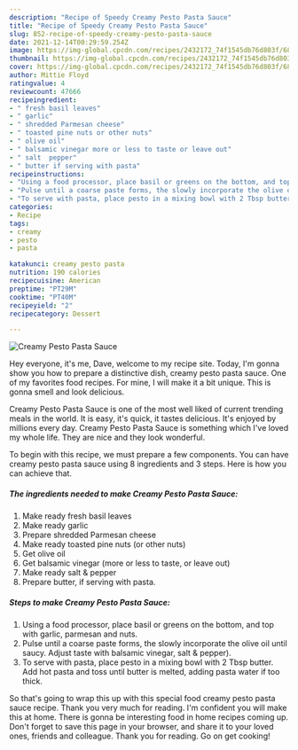 ```yaml
---
description: "Recipe of Speedy Creamy Pesto Pasta Sauce"
title: "Recipe of Speedy Creamy Pesto Pasta Sauce"
slug: 852-recipe-of-speedy-creamy-pesto-pasta-sauce
date: 2021-12-14T00:29:59.254Z
image: https://img-global.cpcdn.com/recipes/2432172_74f1545db76d803f/680x482cq70/creamy-pesto-pasta-sauce-recipe-main-photo.jpg
thumbnail: https://img-global.cpcdn.com/recipes/2432172_74f1545db76d803f/680x482cq70/creamy-pesto-pasta-sauce-recipe-main-photo.jpg
cover: https://img-global.cpcdn.com/recipes/2432172_74f1545db76d803f/680x482cq70/creamy-pesto-pasta-sauce-recipe-main-photo.jpg
author: Mittie Floyd
ratingvalue: 4
reviewcount: 47666
recipeingredient:
- " fresh basil leaves"
- " garlic"
- " shredded Parmesan cheese"
- " toasted pine nuts or other nuts"
- " olive oil"
- " balsamic vinegar more or less to taste or leave out"
- " salt  pepper"
- " butter if serving with pasta"
recipeinstructions:
- "Using a food processor, place basil or greens on the bottom, and top with garlic, parmesan and nuts."
- "Pulse until a coarse paste forms, the slowly incorporate the olive oil until saucy. Adjust taste with balsamic vinegar, salt &amp; pepper)."
- "To serve with pasta, place pesto in a mixing bowl with 2 Tbsp butter. Add hot pasta and toss until butter is melted, adding pasta water if too thick."
categories:
- Recipe
tags:
- creamy
- pesto
- pasta

katakunci: creamy pesto pasta 
nutrition: 190 calories
recipecuisine: American
preptime: "PT29M"
cooktime: "PT40M"
recipeyield: "2"
recipecategory: Dessert

---
```



![Creamy Pesto Pasta Sauce](https://img-global.cpcdn.com/recipes/2432172_74f1545db76d803f/680x482cq70/creamy-pesto-pasta-sauce-recipe-main-photo.jpg)

Hey everyone, it's me, Dave, welcome to my recipe site. Today, I'm gonna show you how to prepare a distinctive dish, creamy pesto pasta sauce. One of my favorites food recipes. For mine, I will make it a bit unique. This is gonna smell and look delicious.

Creamy Pesto Pasta Sauce is one of the most well liked of current trending meals in the world. It is easy, it's quick, it tastes delicious. It's enjoyed by millions every day. Creamy Pesto Pasta Sauce is something which I've loved my whole life. They are nice and they look wonderful.




To begin with this recipe, we must prepare a few components. You can have creamy pesto pasta sauce using 8 ingredients and 3 steps. Here is how you can achieve that.

<!--inarticleads1-->

##### The ingredients needed to make Creamy Pesto Pasta Sauce:

1. Make ready  fresh basil leaves
1. Make ready  garlic
1. Prepare  shredded Parmesan cheese
1. Make ready  toasted pine nuts (or other nuts)
1. Get  olive oil
1. Get  balsamic vinegar (more or less to taste, or leave out)
1. Make ready  salt &amp; pepper
1. Prepare  butter, if serving with pasta.




<!--inarticleads2-->

##### Steps to make Creamy Pesto Pasta Sauce:

1. Using a food processor, place basil or greens on the bottom, and top with garlic, parmesan and nuts.
1. Pulse until a coarse paste forms, the slowly incorporate the olive oil until saucy. Adjust taste with balsamic vinegar, salt &amp; pepper).
1. To serve with pasta, place pesto in a mixing bowl with 2 Tbsp butter. Add hot pasta and toss until butter is melted, adding pasta water if too thick.




So that's going to wrap this up with this special food creamy pesto pasta sauce recipe. Thank you very much for reading. I'm confident you will make this at home. There is gonna be interesting food in home recipes coming up. Don't forget to save this page in your browser, and share it to your loved ones, friends and colleague. Thank you for reading. Go on get cooking!
